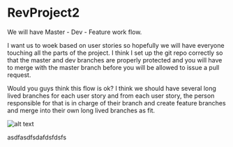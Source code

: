 # RevProject2

We will have Master - Dev - Feature work flow. 

I want us to woek based on user stories so hopefully we will have everyone touching all the parts of the project.
I think I set up the git repo correctly so that the master and dev branches are properly protected and you will have to 
merge with the master branch before you will be allowed to issue a pull request. 


Would you guys think this flow is ok?
I think we should have several long lived branches for each user story and from each user story, the person responsible for that is in charge of their branch and create feature branches and merge into their own long lived branches as fit. 

![alt text](https://raw.githubusercontent.com/WinstonRuan/RevProject2/master/Images/branchproposal.png)

asdfasdfsdafdsfdsfs